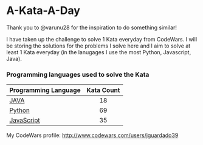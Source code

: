 # A-Kata-A-Day

Thank you to @varunu28 for the inspiration to do something similar!

I have taken up the challenge to solve 1 Kata everyday from CodeWars. I will be storing the solutions for the problems I solve here and I aim to solve at least 1 Kata everyday (in the lanugages I use the most Python, Javascript, Java).

### Programming languages used to solve the Kata


|    Programming Language  |    Kata Count  | 
|----------|:-------------:|
| [JAVA](https://github.com/jguardado39/A-Kata-A-Day/tree/master/Java) | 18 | 
| [Python](https://github.com/jguardado39/A-Kata-A-Day/tree/master/Python) | 69 | 
| [JavaScript](https://github.com/jguardado39/A-Kata-A-Day/tree/master/JavaScript) | 35 | 

My CodeWars profile: http://www.codewars.com/users/jguardado39
